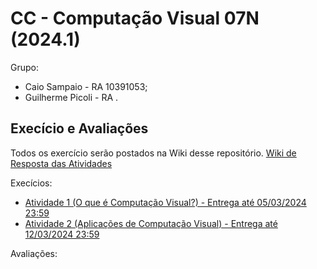 # CC - Computação Visual 07N (2024.1)

Grupo:
  * Caio Sampaio - RA 10391053;
  * Guilherme Picoli - RA .

## Execício e Avaliações

Todos os exercício serão postados na Wiki desse repositório.
[Wiki de Resposta das Atividades](https://github.com/CaioSampaio/Computa-o-Visual-07N-2024/wiki)

Execícios:
  * [Atividade 1 (O que é Computação Visual?) - Entrega até 05/03/2024 23:59](https://github.com/CaioSampaio/Computa-o-Visual-07N-2024/wiki/Atividade-1-(O-que-%C3%A9-Computa%C3%A7%C3%A3o-Visual%3F))
  * [Atividade 2 (Aplicações de Computação Visual) - Entrega até 12/03/2024 23:59](https://github.com/CaioSampaio/Computa-o-Visual-07N-2024/wiki/Atividade-2-(Aplica%C3%A7%C3%B5es-de-Computa%C3%A7%C3%A3o-Visual))

Avaliações:
